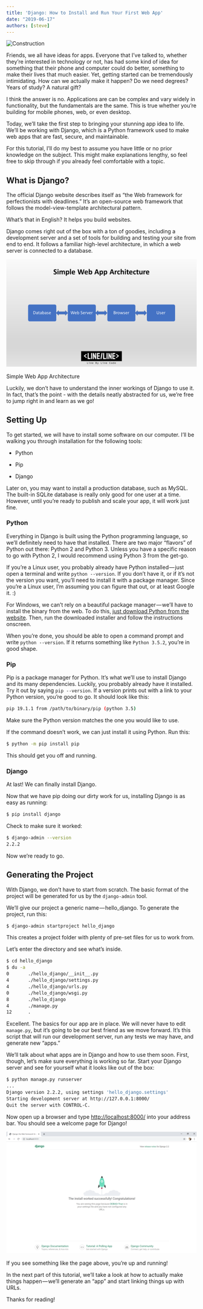 ```yaml
---
title: 'Django: How to Install and Run Your First Web App'
date: "2019-06-17"
authors: [steve]
---
```


![Construction](/img/blog/featured/construction.jpg)

Friends, we all have ideas for apps. Everyone that I’ve talked to, whether they’re interested in technology or not, has had some kind of idea for something that their phone and computer could do better, something to make their lives that much easier. Yet, getting started can be tremendously intimidating. How can we actually make it happen? Do we need degrees? Years of study? A natural gift?

<!--truncate-->

I think the answer is no. Applications are can be complex and vary widely in functionality, but the fundamentals are the same. This is true whether you’re building for mobile phones, web, or even desktop.

Today, we’ll take the first step to bringing your stunning app idea to life. We’ll be working with Django, which is a Python framework used to make web apps that are fast, secure, and maintainable.

For this tutorial, I’ll do my best to assume you have little or no prior knowledge on the subject. This might make explanations lengthy, so feel free to skip through if you already feel comfortable with a topic.

## What is Django?

The official Django website describes itself as “the Web framework for perfectionists with deadlines.” It’s an open-source web framework that follows the model-view-template architectural pattern.

What’s that in English? It helps you build websites.

Django comes right out of the box with a ton of goodies, including a development server and a set of tools for building and testing your site from end to end. It follows a familiar high-level architecture, in which a web server is connected to a database.

![Simple Web App Architecture](server_diagram.png)
<figcaption>Simple Web App Architecture</figcaption>

Luckily, we don’t have to understand the inner workings of Django to use it. In fact, that’s the point - with the details neatly abstracted for us, we’re free to jump right in and learn as we go!

## Setting Up

To get started, we will have to install some software on our computer. I’ll be walking you through installation for the following tools:

* Python

* Pip

* Django

Later on, you may want to install a production database, such as MySQL. The built-in SQLite database is really only good for one user at a time. However, until you’re ready to publish and scale your app, it will work just fine.

### Python

Everything in Django is built using the Python programming language, so we’ll definitely need to have that installed. There are two major “flavors” of Python out there: Python 2 and Python 3. Unless you have a specific reason to go with Python 2, I would recommend using Python 3 from the get-go.

If you’re a Linux user, you probably already have Python installed — just open a terminal and write `python --version`. If you don’t have it, or if it’s not the version you want, you’ll need to install it with a package manager. Since you’re a Linux user, I’m assuming you can figure that out, or at least Google it. :)

For Windows, we can’t rely on a beautiful package manager — we’ll have to install the binary from the web. To do this, [just download Python from the website](https://www.python.org/downloads). Then, run the downloaded installer and follow the instructions onscreen.

When you’re done, you should be able to open a command prompt and write `python --version`. If it returns something like `Python 3.5.2`, you’re in good shape.

### Pip

Pip is a package manager for Python. It’s what we’ll use to install Django and its many dependencies. Luckily, you probably already have it installed. Try it out by saying `pip --version`. If a version prints out with a link to your Python version, you’re good to go. It should look like this:

```bash
pip 19.1.1 from /path/to/binary/pip (python 3.5)
```

Make sure the Python version matches the one you would like to use.

If the command doesn’t work, we can just install it using Python. Run this:

```bash
$ python -m pip install pip
```

This should get you off and running.

### Django

At last! We can finally install Django.

Now that we have pip doing our dirty work for us, installing Django is as easy as running:

```bash
$ pip install django
```

Check to make sure it worked:

```bash
$ django-admin --version
2.2.2
```

Now we’re ready to go.

## Generating the Project

With Django, we don’t have to start from scratch. The basic format of the project will be generated for us by the `django-admin` tool.

We’ll give our project a generic name — hello_django. To generate the project, run this:

```bash
$ django-admin startproject hello_django
```

This creates a project folder with plenty of pre-set files for us to work from.

Let’s enter the directory and see what’s inside.

```bash
$ cd hello_django
$ du -a
0       ./hello_django/__init__.py
4       ./hello_django/settings.py
4       ./hello_django/urls.py
0       ./hello_django/wsgi.py
8       ./hello_django
4       ./manage.py
12      .
```

Excellent. The basics for our app are in place. We will never have to edit `manage.py`, but it’s going to be our best friend as we move forward. It’s this script that will run our development server, run any tests we may have, and generate new “apps.”

We’ll talk about what apps are in Django and how to use them soon. First, though, let’s make sure everything is working so far. Start your Django server and see for yourself what it looks like out of the box:

```bash
$ python manage.py runserver
...
Django version 2.2.2, using settings 'hello_django.settings'
Starting development server at http://127.0.0.1:8000/
Quit the server with CONTROL-C.
```

Now open up a browser and type <http://localhost:8000/> into your address bar. You should see a welcome page for Django!

![Django Welcome Page](hello_django.png)

If you see something like the page above, you’re up and running!

In the next part of this tutorial, we’ll take a look at how to actually make things happen — we’ll generate an “app” and start linking things up with URLs.

Thanks for reading!
